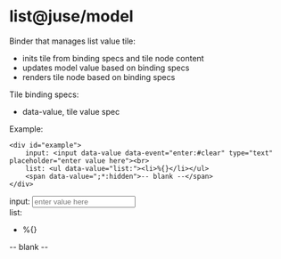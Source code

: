 # list@juse/model

Binder that manages list value tile:
* inits tile from binding specs and tile node content
* updates model value based on binding specs
* renders tile node based on binding specs

Tile binding specs:
* data-value, tile value spec

Example:

```
<div id="example">
	input: <input data-value data-event="enter:#clear" type="text" placeholder="enter value here"><br>
	list: <ul data-value="list:"><li>%{}</li></ul>
	<span data-value=";*:hidden">-- blank --</span>
</div>
```

<div id="example">
	input: <input data-value data-event="enter:#clear" type="text" placeholder="enter value here"><br>
	list: <ul data-value="list:"><li>%{}</li></ul>
	<span data-value=";*:hidden">-- blank --</span>
</div>

<link href="/css/example.css" rel="stylesheet"/>
<script src="../../../juse.js" data-app="example.model@app;"></script>
<script>juse("app.context", ["juse/model"]);</script>
